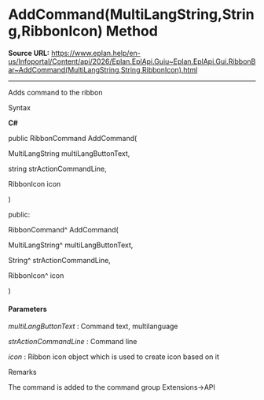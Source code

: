 # AddCommand(MultiLangString,String,RibbonIcon) Method

**Source URL:** https://www.eplan.help/en-us/Infoportal/Content/api/2026/Eplan.EplApi.Guiu~Eplan.EplApi.Gui.RibbonBar~AddCommand(MultiLangString,String,RibbonIcon).html

---

Adds command to the ribbon

Syntax

**C#**



public RibbonCommand AddCommand( 

   MultiLangString multiLangButtonText,

   string strActionCommandLine,

   RibbonIcon icon

)

public:

RibbonCommand^ AddCommand( 

   MultiLangString^ multiLangButtonText,

   String^ strActionCommandLine,

   RibbonIcon^ icon

)


#### Parameters

*multiLangButtonText*
:   Command text, multilanguage

*strActionCommandLine*
:   Command line

*icon*
:   Ribbon icon object which is used to create icon based on it

Remarks

The command is added to the command group Extensions->API
